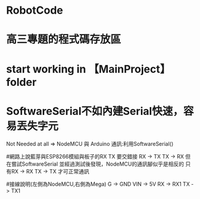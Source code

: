 # RobotCode
# 高三專題的程式碼存放區

# start working in 【MainProject】 folder
# SoftwareSerial不如內建Serial快速，容易丟失字元
Not Needed at all => NodeMCU 與 Arduino 通訊:利用SoftwareSerial()

#網路上說藍芽與ESP8266模組與板子的RX TX 要交錯接
RX -> TX    TX -> RX
但在嘗試SoftwareSerial 並經過測試後發現，NodeMCU的通訊腳似乎是相反的
只有RX -> RX  TX -> TX 才可正常通訊

#接線說明(左側為NodeMCU,右側為Mega)
G   ->  GND
VIN ->  5V
RX  ->  RX1
TX  ->  TX1